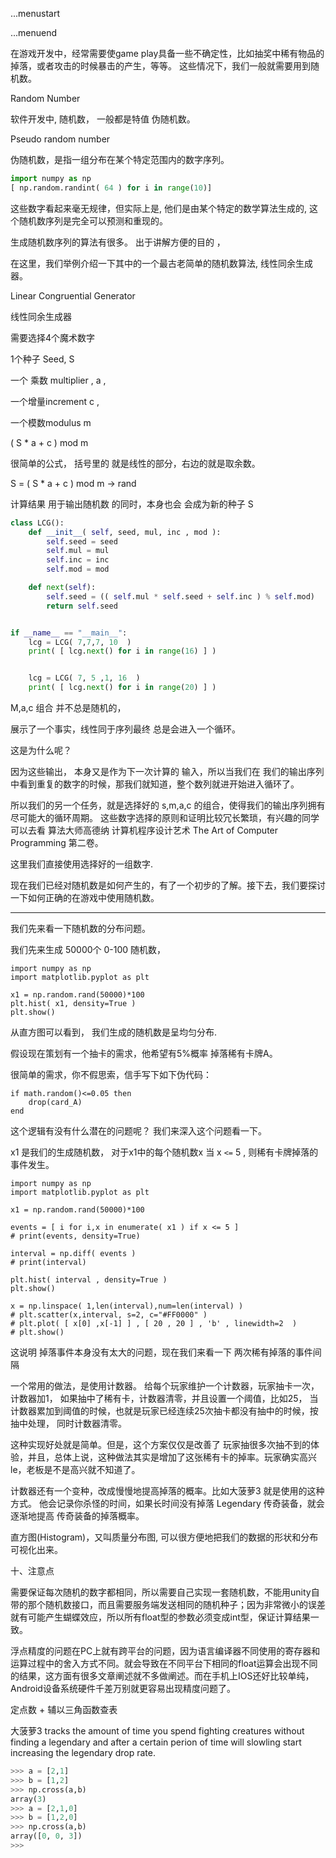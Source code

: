 ...menustart


...menuend


在游戏开发中，经常需要使game play具备一些不确定性，比如抽奖中稀有物品的掉落，或者攻击的时候暴击的产生，等等。 这些情况下，我们一般就需要用到随机数。

Random Number


软件开发中, 随机数， 一般都是特值 伪随机数。

Pseudo random number


伪随机数，是指一组分布在某个特定范围内的数字序列。

```python
import numpy as np
[ np.random.randint( 64 ) for i in range(10)]
```

这些数字看起来毫无规律，但实际上是, 他们是由某个特定的数学算法生成的, 这个随机数序列是完全可以预测和重现的。 

生成随机数序列的算法有很多。 出于讲解方便的目的 ，


在这里，我们举例介绍一下其中的一个最古老简单的随机数算法, 线性同余生成器。

Linear Congruential Generator


线性同余生成器

需要选择4个魔术数字


1个种子  Seed, S

一个 乘数 multiplier , a ,

 一个增量increment  c , 

 一个模数modulus  m 

  ( S * a  + c ) mod m 

很简单的公式， 括号里的 就是线性的部分，右边的就是取余数。

S = ( S * a  + c ) mod m -> rand


计算结果 用于输出随机数  的同时，本身也会 会成为新的种子 S

```python
class LCG():
    def __init__( self, seed, mul, inc , mod ):
        self.seed = seed
        self.mul = mul
        self.inc = inc
        self.mod = mod

    def next(self):
        self.seed = (( self.mul * self.seed + self.inc ) % self.mod)
        return self.seed


if __name__ == "__main__":
    lcg = LCG( 7,7,7, 10  )
    print( [ lcg.next() for i in range(16) ] )


    lcg = LCG( 7, 5 ,1, 16  )
    print( [ lcg.next() for i in range(20) ] )
```

M,a,c 组合 并不总是随机的，

展示了一个事实，线性同于序列最终 总是会进入一个循环。

这是为什么呢？

因为这些输出， 本身又是作为下一次计算的 输入，所以当我们在 我们的输出序列中看到重复的数字的时候，那我们就知道，整个数列就进开始进入循环了。

所以我们的另一个任务，就是选择好的  s,m,a,c 的组合，使得我们的输出序列拥有尽可能大的循环周期。 这些数字选择的原则和证明比较冗长繁琐，有兴趣的同学可以去看 算法大师高德纳 计算机程序设计艺术 The Art of Computer Programming  第二卷。

这里我们直接使用选择好的一组数字.



现在我们已经对随机数是如何产生的，有了一个初步的了解。接下去，我们要探讨一下如何正确的在游戏中使用随机数。

------------------------------

我们先来看一下随机数的分布问题。

我们先来生成 50000个 0-100 随机数，

```
import numpy as np
import matplotlib.pyplot as plt

x1 = np.random.rand(50000)*100
plt.hist( x1, density=True )
plt.show()
```

从直方图可以看到， 我们生成的随机数是呈均匀分布.

假设现在策划有一个抽卡的需求，他希望有5%概率 掉落稀有卡牌A。

很简单的需求，你不假思索，信手写下如下伪代码：

```
if math.random()<=0.05 then
    drop(card_A)
end
```

这个逻辑有没有什么潜在的问题呢？ 我们来深入这个问题看一下。

x1 是我们的生成随机数， 对于x1中的每个随机数x 当 x `<=` 5 , 则稀有卡牌掉落的事件发生。


```
import numpy as np
import matplotlib.pyplot as plt

x1 = np.random.rand(50000)*100

events = [ i for i,x in enumerate( x1 ) if x <= 5 ]
# print(events, density=True)

interval = np.diff( events )
# print(interval)

plt.hist( interval , density=True )
plt.show()

x = np.linspace( 1,len(interval),num=len(interval) )
# plt.scatter(x,interval, s=2, c="#FF0000" )
# plt.plot( [ x[0] ,x[-1] ] , [ 20 , 20 ] , 'b' , linewidth=2  )
# plt.show()
```


这说明 掉落事件本身没有太大的问题，现在我们来看一下 两次稀有掉落的事件间隔


一个常用的做法，是使用计数器。 给每个玩家维护一个计数器，玩家抽卡一次，计数器加1， 如果抽中了稀有卡，计数器清零，并且设置一个阈值，比如25， 当计数器累加到阈值的时候，也就是玩家已经连续25次抽卡都没有抽中的时候，按抽中处理，  同时计数器清零。

这种实现好处就是简单。但是，这个方案仅仅是改善了 玩家抽很多次抽不到的体验，并且，总体上说，这种做法其实是增加了这张稀有卡的掉率。玩家确实高兴le，老板是不是高兴就不知道了。


计数器还有一个变种，改成慢慢地提高掉落的概率。比如大菠萝3 就是使用的这种方式。 他会记录你杀怪的时间，如果长时间没有掉落 Legendary 传奇装备，就会逐渐地提高 传奇装备的掉落概率。





直方图(Histogram)，又叫质量分布图, 可以很方便地把我们的数据的形状和分布 可视化出来。

















十、注意点

需要保证每次随机的数字都相同，所以需要自己实现一套随机数，不能用unity自带的那个随机数接口，而且需要服务端发送相同的随机种子；因为非常微小的误差就有可能产生蝴蝶效应，所以所有float型的参数必须变成int型，保证计算结果一致。



浮点精度的问题在PC上就有跨平台的问题，因为语言编译器不同使用的寄存器和运算过程中的舍入方式不同。就会导致在不同平台下相同的float运算会出现不同的结果，这方面有很多文章阐述就不多做阐述。而在手机上IOS还好比较单纯，Android设备系统硬件千差万别就更容易出现精度问题了。

定点数 + 辅以三角函数查表

大菠萝3   tracks the amount of time you spend fighting creatures without finding a legendary and after a certain perion of time will slowling start increasing the legendary drop rate.


```python
>>> a = [2,1]
>>> b = [1,2]
>>> np.cross(a,b)
array(3)
>>> a = [2,1,0]
>>> b = [1,2,0]
>>> np.cross(a,b)
array([0, 0, 3])
>>>
```




